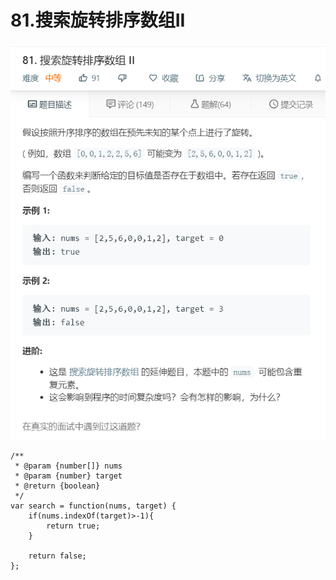 # 81.搜索旋转排序数组II
![](img/81.搜索旋转排序数组II.png)  

```
/**
 * @param {number[]} nums
 * @param {number} target
 * @return {boolean}
 */
var search = function(nums, target) {
    if(nums.indexOf(target)>-1){
        return true;
    }

    return false;
};
```